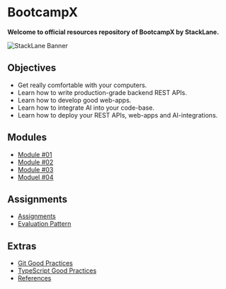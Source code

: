 # BootcampX

**Welcome to official resources repository of BootcampX by StackLane.**

![StackLane Banner](https://github.com/stack-lane/.github/raw/main/profile/banner.png)

## Objectives

- Get really comfortable with your computers.
- Learn how to write production-grade backend REST APIs.
- Learn how to develop good web-apps.
- Learn how to integrate AI into your code-base.
- Learn how to deploy your REST APIs, web-apps and AI-integrations.

## Modules

- [Module #01](./Module%20#01/)
- [Module #02](./Module%20#02/)
- [Module #03](./Module%20#03/)
- [Moduel #04](./Module%20#04/)

## Assignments

- [Assignments](./Assignments/)
- [Evaluation Pattern](./Assignments/Evaluation%20Pattern.md)

## Extras

- [Git Good Practices](./Extras/Git%20Good%20Practices.md)
- [TypeScript Good Practices](./Extras/TypeScript%20Good%20Practices.md)
- [References](./Extras/References.md)
